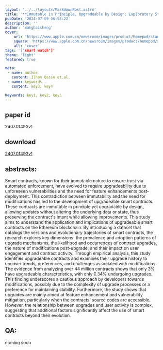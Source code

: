 ```yaml
---
layout: '../../layouts/MarkdownPost.astro'
title: '**Immutable in Principle, Upgradeable by Design: Exploratory Study of Smart Contract Upgradeability**'
pubDate: '2024-07-09 06:58:22'
description: ''
author: 'wanghaisheng'
cover:
    url: 'https://www.apple.com.cn/newsroom/images/product/homepod/standard/Apple-HomePod-hero-230118_big.jpg.large_2x.jpg'
    square: 'https://www.apple.com.cn/newsroom/images/product/homepod/standard/Apple-HomePod-hero-230118_big.jpg.large_2x.jpg'
    alt: 'cover'
tags: '['smart watch']' 
theme: 'light'
featured: true

meta:
 - name: author
   content: Ilham Qasse et.al.
 - name: keywords
   content: key3, key4

keywords: key1, key2, key3
---
```


## paper id
2407.01493v1
## download
[2407.01493v1](http://arxiv.org/abs/2407.01493v1)
## abstracts:
Smart contracts, known for their immutable nature to ensure trust via automated enforcement, have evolved to require upgradeability due to unforeseen vulnerabilities and the need for feature enhancements post-deployment. This contradiction between immutability and the need for modifications has led to the development of upgradeable smart contracts. These contracts are immutable in principle yet upgradable by design, allowing updates without altering the underlying data or state, thus preserving the contract's intent while allowing improvements. This study aims to understand the application and implications of upgradeable smart contracts on the Ethereum blockchain. By introducing a dataset that catalogs the versions and evolutionary trajectories of smart contracts, the research explores key dimensions: the prevalence and adoption patterns of upgrade mechanisms, the likelihood and occurrences of contract upgrades, the nature of modifications post-upgrade, and their impact on user engagement and contract activity. Through empirical analysis, this study identifies upgradeable contracts and examines their upgrade history to uncover trends, preferences, and challenges associated with modifications. The evidence from analyzing over 44 million contracts shows that only 3% have upgradeable characteristics, with only 0.34% undergoing upgrades. This finding underscores a cautious approach by developers towards modifications, possibly due to the complexity of upgrade processes or a preference for maintaining stability. Furthermore, the study shows that upgrades are mainly aimed at feature enhancement and vulnerability mitigation, particularly when the contracts' source codes are accessible. However, the relationship between upgrades and user activity is complex, suggesting that additional factors significantly affect the use of smart contracts beyond their evolution.
## QA:
coming soon
